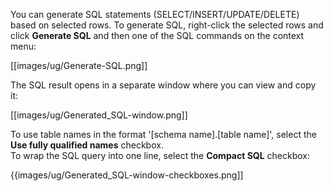 You can generate SQL statements (SELECT/INSERT/UPDATE/DELETE) based on selected rows. To generate SQL, right-click the selected rows and click **Generate SQL** and then one of the SQL commands on the context menu:

[[images/ug/Generate-SQL.png]]

The SQL result opens in a separate window where you can view and copy it:

[[images/ug/Generated_SQL-window.png]]

To use table names in the format '[schema name].[table name]', select the **Use fully qualified names** checkbox.  
To wrap the SQL query into one line, select the **Compact SQL** checkbox:

{{images/ug/Generated_SQL-window-checkboxes.png]]

